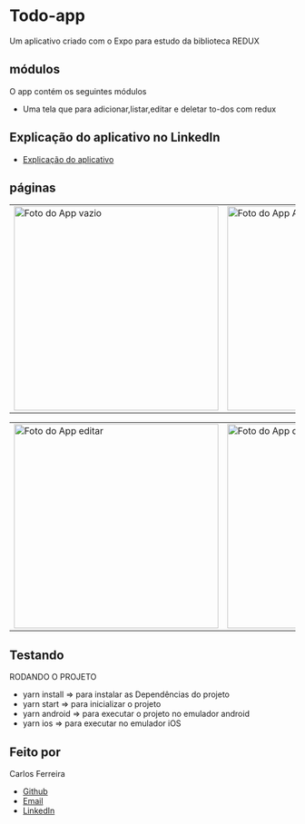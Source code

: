 # Todo-app

Um aplicativo criado com o Expo para estudo da biblioteca REDUX

## módulos

O app contém os seguintes módulos

- Uma tela que para adicionar,listar,editar e deletar to-dos com redux

## Explicação do aplicativo no LinkedIn

- [Explicação do aplicativo](https://www.linkedin.com/posts/carlos-ferreira-4b2ba219a_redux-reactnative-activity-6796145496735010816-64YB)

## páginas

<table>
  <tr>
<td><img src="https://github.com/CarlosSTS/todoRedux/blob/master/images/empty.png" alt="Foto do App vazio" width="360" /></td>
<td><img src="https://github.com/CarlosSTS/todoRedux/blob/master/images/added.png" alt="Foto do App Adicionado" width="360" /></td>
<td><img src="https://github.com/CarlosSTS/todoRedux/blob/master/images/finished.png" alt="Foto do App finalizado" width="360" /></td>
</tr>
</table>

<table>
  <tr>
<td><img src="https://github.com/CarlosSTS/todoRedux/blob/master/images/edit.png" alt="Foto do App editar" width="360" /></td>
<td><img src="https://github.com/CarlosSTS/todoRedux/blob/master/images/delete.png" alt="Foto do App deletar" width="360" /></td>
</tr>
</table>

## Testando

RODANDO O PROJETO

- yarn install => para instalar as Dependências do projeto
- yarn start => para inicializar o projeto
- yarn android => para executar o projeto no emulador android
- yarn ios => para executar no emulador iOS

## Feito por

Carlos Ferreira

- [Github](https://www.github.com/CarlosSTS)
- [Email](mailto://carlossts826@gmail.com)
- [LinkedIn](https://www.linkedin.com/in/carlos-ferreira-4b2ba219a/)
